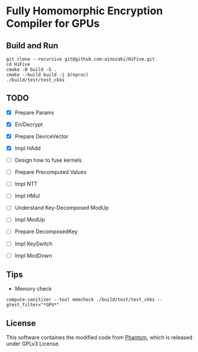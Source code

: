 # Fully Homomorphic Encryption Compiler for GPUs


## Build and Run
```
git clone --recursive git@github.com:ainozaki/HiFive.git
cd HiFive
cmake -B build -S .
cmake --build build -j $(nproc)
./build/test/test_ckks
```

## TODO
- [x] Prepare Params
- [x] En/Decrypt
- [x] Prepare DeviceVector
- [x] Impl HAdd
- [ ] Design how to fuse kernels
- [ ] Prepare Precomputed Values
- [ ] Impl NTT
- [ ] Impl HMul
- [ ] Understand Key-Decomposed ModUp
- [ ] Impl ModUp
- [ ] Prepare DecomposedKey
- [ ] Impl KeySwitch
- [ ] Impl ModDown


## Tips
- Memory check
```
compute-sanitizer --tool memcheck ./build/test/test_ckks --gtest_filter="*GPU*"
```

## License
This software containes the modified code from [Phantom](https://github.com/encryptorion-lab/phantom-fhe), which is released under GPLv3 License.